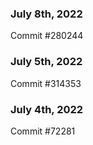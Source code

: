 ### July 8th, 2022

Commit #280244

### July 5th, 2022

Commit #314353


### July 4th, 2022

Commit #72281
